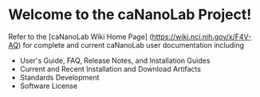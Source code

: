 Welcome to the caNanoLab Project!
=====================================
Refer to the [caNanoLab Wiki Home Page] (https://wiki.nci.nih.gov/x/F4V-AQ) for complete and current caNanoLab user documentation including

* User's Guide, FAQ, Release Notes, and Installation Guides
* Current and Recent Installation and Download Artifacts
* Standards Development
* Software License
